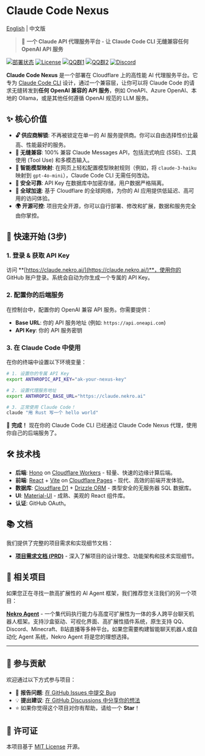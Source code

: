# Claude Code Nexus

[English](README_EN.md) | 中文版

> 🤖 **一个 Claude API 代理服务平台 - 让 Claude Code CLI 无缝兼容任何 OpenAI API 服务**

[![部署状态](https://img.shields.io/badge/部署-在线-brightgreen)](https://claude.nekro.ai/) [![License](https://img.shields.io/badge/license-MIT-blue.svg)](./LICENSE) [![QQ群1](<https://img.shields.io/badge/QQ群1-636925153(将满)-12B7F3?style=flat-square&logo=tencentqq>)](https://qm.qq.com/q/eT30LxDcSA) [![QQ群2](<https://img.shields.io/badge/QQ群2-679808796(新开)-12B7F3?style=flat-square&logo=tencentqq>)](https://qm.qq.com/q/ZQ6QHdkXu0) [![Discord](https://img.shields.io/badge/Discord-加入频道-5865F2?style=flat-square&logo=discord)](https://discord.gg/eMsgwFnxUB)

**Claude Code Nexus** 是一个部署在 Cloudflare 上的高性能 AI 代理服务平台。它专为 [Claude Code CLI](https://github.com/claude-code/cli) 设计，通过一个兼容层，让你可以将 Claude Code 的请求无缝转发到**任何 OpenAI 兼容的 API 服务**，例如 OneAPI、Azure OpenAI、本地的 Ollama，或是其他任何遵循 OpenAI 规范的 LLM 服务。

## ✨ 核心价值

- **🔓 供应商解锁**: 不再被锁定在单一的 AI 服务提供商。你可以自由选择性价比最高、性能最好的服务。
- **🔌 无缝兼容**: 100% 兼容 Claude Messages API，包括流式响应 (SSE)、工具使用 (Tool Use) 和多模态输入。
- **🎯 智能模型映射**: 在网页上轻松配置模型映射规则（例如，将 `claude-3-haiku` 映射到 `gpt-4o-mini`），Claude Code CLI 无需任何改动。
- **🔐 安全可靠**: API Key 在数据库中加密存储，用户数据严格隔离。
- **🚀 全球加速**: 基于 Cloudflare 的全球网络，为你的 AI 应用提供低延迟、高可用的访问体验。
- **🌍 开源可控**: 项目完全开源，你可以自行部署、修改和扩展，数据和服务完全由你掌控。

## 🚀 快速开始 (3步)

### 1. 登录 & 获取 API Key

访问 **[https://claude.nekro.ai/](https://claude.nekro.ai/)**，使用你的 GitHub 账户登录。系统会自动为你生成一个专属的 API Key。

### 2. 配置你的后端服务

在控制台中，配置你的 OpenAI 兼容 API 服务。你需要提供：

- **Base URL**: 你的 API 服务地址 (例如: `https://api.oneapi.com`)
- **API Key**: 你的 API 服务密钥

### 3. 在 Claude Code 中使用

在你的终端中设置以下环境变量：

```bash
# 1. 设置你的专属 API Key
export ANTHROPIC_API_KEY="ak-your-nexus-key"

# 2. 设置代理服务地址
export ANTHROPIC_BASE_URL="https://claude.nekro.ai"

# 3. 正常使用 Claude Code！
claude "用 Rust 写一个 hello world"
```

🎉 **完成！** 现在你的 Claude Code CLI 已经通过 Claude Code Nexus 代理，使用你自己的后端服务了。

## 🛠️ 技术栈

- **后端**: [Hono](https://hono.dev/) on [Cloudflare Workers](https://workers.cloudflare.com/) - 轻量、快速的边缘计算后端。
- **前端**: [React](https://react.dev/) + [Vite](https://vitejs.dev/) on [Cloudflare Pages](https://pages.cloudflare.com/) - 现代、高效的前端开发体验。
- **数据库**: [Cloudflare D1](https://developers.cloudflare.com/d1/) + [Drizzle ORM](https://orm.drizzle.team/) - 类型安全的无服务器 SQL 数据库。
- **UI**: [Material-UI](https://mui.com/) - 成熟、美观的 React 组件库。
- **认证**: GitHub OAuth。

## 📚 文档

我们提供了完整的项目需求和实现细节文档：

- [**项目需求文档 (PRD)**](./REQUIREMENTS.md) - 深入了解项目的设计理念、功能架构和技术实现细节。

## 🔗 相关项目

如果您正在寻找一款高扩展性的 AI Agent 框架，我们推荐您关注我们的另一个项目：

**[Nekro Agent](https://github.com/KroMiose/nekro-agent)** - 一个集代码执行能力与高度可扩展性为一体的多人跨平台聊天机器人框架。支持沙盒驱动、可视化界面、高扩展性插件系统，原生支持 QQ、Discord、Minecraft、B站直播等多种平台。如果您需要构建智能聊天机器人或自动化 Agent 系统，Nekro Agent 将是您的理想选择。

---

## 🤝 参与贡献

欢迎通过以下方式参与项目：

- 🐛 **报告问题**: [在 GitHub Issues 中提交 Bug](https://github.com/KroMiose/claude-code-nexus/issues)
- 💡 **提出建议**: [在 GitHub Discussions 中分享你的想法](https://github.com/KroMiose/claude-code-nexus/discussions)
- ⭐ 如果你觉得这个项目对你有帮助，请给一个 **Star**！

## 📄 许可证

本项目基于 [MIT License](./LICENSE) 开源。
